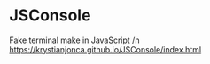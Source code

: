 # JSConsole
Fake terminal make in JavaScript /n https://krystianjonca.github.io/JSConsole/index.html
